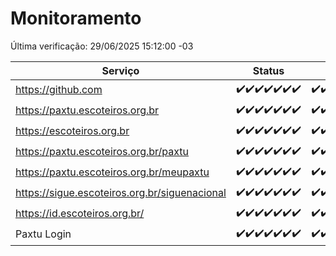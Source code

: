 # Monitoramento

Última verificação: 29/06/2025 15:12:00 -03

|Serviço|Status|Últimas 24h|
|---|---|---|
|https://github.com|<span title="2025-06-22: OK=23">✔️</span><span title="2025-06-23: OK=23">✔️</span><span title="2025-06-24: OK=23">✔️</span><span title="2025-06-25: OK=23">✔️</span><span title="2025-06-26: OK=23">✔️</span><span title="2025-06-27: OK=23">✔️</span><span title="2025-06-28: OK=17">✔️</span>|<span title="28/06/2025 15:12:00 -03 : 200">✔️</span><span title="28/06/2025 16:06:00 -03 : 200">✔️</span><span title="28/06/2025 17:09:00 -03 : 200">✔️</span><span title="28/06/2025 18:08:00 -03 : 200">✔️</span><span title="28/06/2025 19:08:00 -03 : 200">✔️</span><span title="28/06/2025 20:08:00 -03 : 200">✔️</span><span title="28/06/2025 21:55:00 -03 : 200">✔️</span><span title="28/06/2025 23:53:00 -03 : 200">✔️</span><span title="29/06/2025 00:51:00 -03 : 200">✔️</span><span title="29/06/2025 01:26:00 -03 : 200">✔️</span><span title="29/06/2025 02:14:00 -03 : 200">✔️</span><span title="29/06/2025 03:13:00 -03 : 200">✔️</span><span title="29/06/2025 04:09:00 -03 : 200">✔️</span><span title="29/06/2025 05:11:00 -03 : 200">✔️</span><span title="29/06/2025 06:09:00 -03 : 200">✔️</span><span title="29/06/2025 07:09:00 -03 : 200">✔️</span><span title="29/06/2025 08:07:00 -03 : 200">✔️</span><span title="29/06/2025 09:16:00 -03 : 200">✔️</span><span title="29/06/2025 10:20:00 -03 : 200">✔️</span><span title="29/06/2025 11:08:00 -03 : 200">✔️</span><span title="29/06/2025 12:08:00 -03 : 200">✔️</span><span title="29/06/2025 13:10:00 -03 : 200">✔️</span><span title="29/06/2025 14:07:00 -03 : 200">✔️</span><span title="29/06/2025 15:12:00 -03 : 200">✔️</span>|
|https://paxtu.escoteiros.org.br|<span title="2025-06-22: OK=23">✔️</span><span title="2025-06-23: OK=23">✔️</span><span title="2025-06-24: OK=23">✔️</span><span title="2025-06-25: OK=23">✔️</span><span title="2025-06-26: OK=23">✔️</span><span title="2025-06-27: OK=23">✔️</span><span title="2025-06-28: OK=17">✔️</span>|<span title="28/06/2025 15:12:00 -03 : 200">✔️</span><span title="28/06/2025 16:06:00 -03 : 200">✔️</span><span title="28/06/2025 17:09:00 -03 : 200">✔️</span><span title="28/06/2025 18:08:00 -03 : 200">✔️</span><span title="28/06/2025 19:08:00 -03 : 200">✔️</span><span title="28/06/2025 20:08:00 -03 : 200">✔️</span><span title="28/06/2025 21:55:00 -03 : 200">✔️</span><span title="28/06/2025 23:53:00 -03 : 200">✔️</span><span title="29/06/2025 00:51:00 -03 : 200">✔️</span><span title="29/06/2025 01:26:00 -03 : 200">✔️</span><span title="29/06/2025 02:14:00 -03 : 200">✔️</span><span title="29/06/2025 03:13:00 -03 : 200">✔️</span><span title="29/06/2025 04:09:00 -03 : 200">✔️</span><span title="29/06/2025 05:11:00 -03 : 200">✔️</span><span title="29/06/2025 06:09:00 -03 : 200">✔️</span><span title="29/06/2025 07:09:00 -03 : 200">✔️</span><span title="29/06/2025 08:07:00 -03 : 200">✔️</span><span title="29/06/2025 09:16:00 -03 : 200">✔️</span><span title="29/06/2025 10:20:00 -03 : 200">✔️</span><span title="29/06/2025 11:08:00 -03 : 200">✔️</span><span title="29/06/2025 12:08:00 -03 : 200">✔️</span><span title="29/06/2025 13:10:00 -03 : 200">✔️</span><span title="29/06/2025 14:07:00 -03 : 200">✔️</span><span title="29/06/2025 15:12:00 -03 : 200">✔️</span>|
|https://escoteiros.org.br|<span title="2025-06-22: OK=23">✔️</span><span title="2025-06-23: OK=23">✔️</span><span title="2025-06-24: OK=23">✔️</span><span title="2025-06-25: OK=23">✔️</span><span title="2025-06-26: OK=23">✔️</span><span title="2025-06-27: OK=23">✔️</span><span title="2025-06-28: OK=17">✔️</span>|<span title="28/06/2025 15:12:00 -03 : 200">✔️</span><span title="28/06/2025 16:06:00 -03 : 200">✔️</span><span title="28/06/2025 17:09:00 -03 : 200">✔️</span><span title="28/06/2025 18:08:00 -03 : 200">✔️</span><span title="28/06/2025 19:08:00 -03 : 200">✔️</span><span title="28/06/2025 20:08:00 -03 : 200">✔️</span><span title="28/06/2025 21:55:00 -03 : 200">✔️</span><span title="28/06/2025 23:53:00 -03 : 200">✔️</span><span title="29/06/2025 00:51:00 -03 : 200">✔️</span><span title="29/06/2025 01:26:00 -03 : 200">✔️</span><span title="29/06/2025 02:14:00 -03 : 200">✔️</span><span title="29/06/2025 03:13:00 -03 : 200">✔️</span><span title="29/06/2025 04:09:00 -03 : 200">✔️</span><span title="29/06/2025 05:11:00 -03 : 200">✔️</span><span title="29/06/2025 06:09:00 -03 : 200">✔️</span><span title="29/06/2025 07:09:00 -03 : 200">✔️</span><span title="29/06/2025 08:07:00 -03 : 200">✔️</span><span title="29/06/2025 09:16:00 -03 : 200">✔️</span><span title="29/06/2025 10:20:00 -03 : 200">✔️</span><span title="29/06/2025 11:08:00 -03 : 200">✔️</span><span title="29/06/2025 12:08:00 -03 : 200">✔️</span><span title="29/06/2025 13:10:00 -03 : 200">✔️</span><span title="29/06/2025 14:07:00 -03 : 200">✔️</span><span title="29/06/2025 15:12:00 -03 : 200">✔️</span>|
|https://paxtu.escoteiros.org.br/paxtu|<span title="2025-06-22: OK=23">✔️</span><span title="2025-06-23: OK=23">✔️</span><span title="2025-06-24: OK=23">✔️</span><span title="2025-06-25: OK=23">✔️</span><span title="2025-06-26: OK=23">✔️</span><span title="2025-06-27: OK=23">✔️</span><span title="2025-06-28: OK=17">✔️</span>|<span title="28/06/2025 15:12:00 -03 : 200">✔️</span><span title="28/06/2025 16:06:00 -03 : 200">✔️</span><span title="28/06/2025 17:09:00 -03 : 200">✔️</span><span title="28/06/2025 18:08:00 -03 : 200">✔️</span><span title="28/06/2025 19:08:00 -03 : 200">✔️</span><span title="28/06/2025 20:09:00 -03 : 200">✔️</span><span title="28/06/2025 21:56:00 -03 : 200">✔️</span><span title="28/06/2025 23:53:00 -03 : 200">✔️</span><span title="29/06/2025 00:51:00 -03 : 200">✔️</span><span title="29/06/2025 01:26:00 -03 : 200">✔️</span><span title="29/06/2025 02:14:00 -03 : 200">✔️</span><span title="29/06/2025 03:13:00 -03 : 200">✔️</span><span title="29/06/2025 04:09:00 -03 : 200">✔️</span><span title="29/06/2025 05:11:00 -03 : 200">✔️</span><span title="29/06/2025 06:09:00 -03 : 200">✔️</span><span title="29/06/2025 07:09:00 -03 : 200">✔️</span><span title="29/06/2025 08:07:00 -03 : 200">✔️</span><span title="29/06/2025 09:16:00 -03 : 200">✔️</span><span title="29/06/2025 10:20:00 -03 : 200">✔️</span><span title="29/06/2025 11:08:00 -03 : 200">✔️</span><span title="29/06/2025 12:08:00 -03 : 200">✔️</span><span title="29/06/2025 13:10:00 -03 : 200">✔️</span><span title="29/06/2025 14:07:00 -03 : 200">✔️</span><span title="29/06/2025 15:12:00 -03 : 200">✔️</span>|
|https://paxtu.escoteiros.org.br/meupaxtu|<span title="2025-06-22: OK=23">✔️</span><span title="2025-06-23: OK=23">✔️</span><span title="2025-06-24: OK=23">✔️</span><span title="2025-06-25: OK=23">✔️</span><span title="2025-06-26: OK=23">✔️</span><span title="2025-06-27: OK=23">✔️</span><span title="2025-06-28: OK=17">✔️</span>|<span title="28/06/2025 15:12:00 -03 : 200">✔️</span><span title="28/06/2025 16:06:00 -03 : 200">✔️</span><span title="28/06/2025 17:09:00 -03 : 200">✔️</span><span title="28/06/2025 18:08:00 -03 : 200">✔️</span><span title="28/06/2025 19:08:00 -03 : 200">✔️</span><span title="28/06/2025 20:09:00 -03 : 200">✔️</span><span title="28/06/2025 21:56:00 -03 : 200">✔️</span><span title="28/06/2025 23:53:00 -03 : 200">✔️</span><span title="29/06/2025 00:51:00 -03 : 200">✔️</span><span title="29/06/2025 01:26:00 -03 : 200">✔️</span><span title="29/06/2025 02:14:00 -03 : 200">✔️</span><span title="29/06/2025 03:13:00 -03 : 200">✔️</span><span title="29/06/2025 04:09:00 -03 : 200">✔️</span><span title="29/06/2025 05:11:00 -03 : 200">✔️</span><span title="29/06/2025 06:09:00 -03 : 200">✔️</span><span title="29/06/2025 07:09:00 -03 : 200">✔️</span><span title="29/06/2025 08:07:00 -03 : 200">✔️</span><span title="29/06/2025 09:16:00 -03 : 200">✔️</span><span title="29/06/2025 10:20:00 -03 : 200">✔️</span><span title="29/06/2025 11:08:00 -03 : 200">✔️</span><span title="29/06/2025 12:08:00 -03 : 200">✔️</span><span title="29/06/2025 13:10:00 -03 : 200">✔️</span><span title="29/06/2025 14:07:00 -03 : 200">✔️</span><span title="29/06/2025 15:12:00 -03 : 200">✔️</span>|
|https://sigue.escoteiros.org.br/siguenacional|<span title="2025-06-22: OK=23">✔️</span><span title="2025-06-23: OK=23">✔️</span><span title="2025-06-24: OK=23">✔️</span><span title="2025-06-25: OK=23">✔️</span><span title="2025-06-26: OK=23">✔️</span><span title="2025-06-27: OK=23">✔️</span><span title="2025-06-28: OK=17">✔️</span>|<span title="28/06/2025 15:12:00 -03 : 200">✔️</span><span title="28/06/2025 16:06:00 -03 : 200">✔️</span><span title="28/06/2025 17:09:00 -03 : 200">✔️</span><span title="28/06/2025 18:08:00 -03 : 200">✔️</span><span title="28/06/2025 19:08:00 -03 : 200">✔️</span><span title="28/06/2025 20:09:00 -03 : 200">✔️</span><span title="28/06/2025 21:56:00 -03 : 200">✔️</span><span title="28/06/2025 23:53:00 -03 : 200">✔️</span><span title="29/06/2025 00:51:00 -03 : 200">✔️</span><span title="29/06/2025 01:26:00 -03 : 200">✔️</span><span title="29/06/2025 02:14:00 -03 : 200">✔️</span><span title="29/06/2025 03:13:00 -03 : 200">✔️</span><span title="29/06/2025 04:09:00 -03 : 200">✔️</span><span title="29/06/2025 05:11:00 -03 : 200">✔️</span><span title="29/06/2025 06:09:00 -03 : 200">✔️</span><span title="29/06/2025 07:09:00 -03 : 200">✔️</span><span title="29/06/2025 08:07:00 -03 : 200">✔️</span><span title="29/06/2025 09:16:00 -03 : 200">✔️</span><span title="29/06/2025 10:20:00 -03 : 200">✔️</span><span title="29/06/2025 11:08:00 -03 : 200">✔️</span><span title="29/06/2025 12:08:00 -03 : 200">✔️</span><span title="29/06/2025 13:10:00 -03 : 200">✔️</span><span title="29/06/2025 14:07:00 -03 : 200">✔️</span><span title="29/06/2025 15:12:00 -03 : 200">✔️</span>|
|https://id.escoteiros.org.br/|<span title="2025-06-22: OK=23">✔️</span><span title="2025-06-23: OK=23">✔️</span><span title="2025-06-24: OK=23">✔️</span><span title="2025-06-25: OK=23">✔️</span><span title="2025-06-26: OK=23">✔️</span><span title="2025-06-27: OK=23">✔️</span><span title="2025-06-28: OK=17">✔️</span>|<span title="28/06/2025 15:12:00 -03 : 200">✔️</span><span title="28/06/2025 16:06:00 -03 : 200">✔️</span><span title="28/06/2025 17:09:00 -03 : 200">✔️</span><span title="28/06/2025 18:08:00 -03 : 200">✔️</span><span title="28/06/2025 19:08:00 -03 : 200">✔️</span><span title="28/06/2025 20:09:00 -03 : 200">✔️</span><span title="28/06/2025 21:56:00 -03 : 200">✔️</span><span title="28/06/2025 23:53:00 -03 : 200">✔️</span><span title="29/06/2025 00:51:00 -03 : 200">✔️</span><span title="29/06/2025 01:26:00 -03 : 200">✔️</span><span title="29/06/2025 02:14:00 -03 : 200">✔️</span><span title="29/06/2025 03:13:00 -03 : 200">✔️</span><span title="29/06/2025 04:09:00 -03 : 200">✔️</span><span title="29/06/2025 05:11:00 -03 : 200">✔️</span><span title="29/06/2025 06:09:00 -03 : 200">✔️</span><span title="29/06/2025 07:09:00 -03 : 200">✔️</span><span title="29/06/2025 08:07:00 -03 : 200">✔️</span><span title="29/06/2025 09:16:00 -03 : 200">✔️</span><span title="29/06/2025 10:20:00 -03 : 200">✔️</span><span title="29/06/2025 11:08:00 -03 : 200">✔️</span><span title="29/06/2025 12:08:00 -03 : 200">✔️</span><span title="29/06/2025 13:10:00 -03 : 200">✔️</span><span title="29/06/2025 14:07:00 -03 : 200">✔️</span><span title="29/06/2025 15:12:00 -03 : 200">✔️</span>|
|Paxtu Login|<span title="2025-06-22: OK=23">✔️</span><span title="2025-06-23: OK=23">✔️</span><span title="2025-06-24: OK=23">✔️</span><span title="2025-06-25: OK=23">✔️</span><span title="2025-06-26: OK=23">✔️</span><span title="2025-06-27: OK=23">✔️</span><span title="2025-06-28: OK=17">✔️</span>|<span title="28/06/2025 15:12:00 -03 : 200">✔️</span><span title="28/06/2025 16:06:00 -03 : 200">✔️</span><span title="28/06/2025 17:09:00 -03 : 200">✔️</span><span title="28/06/2025 18:08:00 -03 : 200">✔️</span><span title="28/06/2025 19:08:00 -03 : 200">✔️</span><span title="28/06/2025 20:09:00 -03 : 200">✔️</span><span title="28/06/2025 21:56:00 -03 : 200">✔️</span><span title="28/06/2025 23:53:00 -03 : 200">✔️</span><span title="29/06/2025 00:51:00 -03 : 200">✔️</span><span title="29/06/2025 01:26:00 -03 : 200">✔️</span><span title="29/06/2025 02:14:00 -03 : 200">✔️</span><span title="29/06/2025 03:13:00 -03 : 200">✔️</span><span title="29/06/2025 04:09:00 -03 : 200">✔️</span><span title="29/06/2025 05:11:00 -03 : 200">✔️</span><span title="29/06/2025 06:09:00 -03 : 200">✔️</span><span title="29/06/2025 07:09:00 -03 : 200">✔️</span><span title="29/06/2025 08:07:00 -03 : 200">✔️</span><span title="29/06/2025 09:16:00 -03 : 200">✔️</span><span title="29/06/2025 10:20:00 -03 : 200">✔️</span><span title="29/06/2025 11:08:00 -03 : 200">✔️</span><span title="29/06/2025 12:08:00 -03 : 200">✔️</span><span title="29/06/2025 13:10:00 -03 : 200">✔️</span><span title="29/06/2025 14:07:00 -03 : 200">✔️</span><span title="29/06/2025 15:12:00 -03 : 200">✔️</span>|

